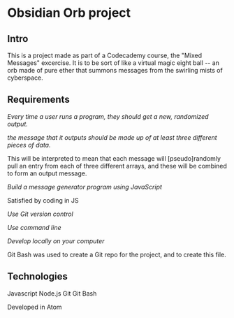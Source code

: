 Obsidian Orb project
====================

Intro
-----

This is a project made as part of a Codecademy course, the "Mixed Messages" excercise.
It is to be sort of like a virtual magic eight ball -- an orb made of pure ether that summons messages from the swirling mists of cyberspace.

Requirements
------------

_Every time a user runs a program, they should get a new, randomized output._

_the message that it outputs should be made up of at least three different pieces of data._

This will be interpreted to mean that each message will [pseudo]randomly pull an entry from each of three different arrays, and these will be combined to form an output message.

_Build a message generator program using JavaScript_

Satisfied by coding in JS

_Use Git version control_

_Use command line_

_Develop locally on your computer_

Git Bash was used to create a Git repo for the project, and to create this file.

Technologies
------------

Javascript
Node.js
Git
Git Bash

Developed in Atom







